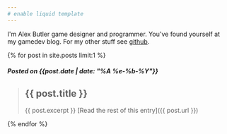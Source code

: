 ```yaml
---
# enable liquid template
---
```

I'm Alex Butler game designer and programmer. You've found yourself at my gamedev blog. For my other stuff see [github](https://github.com/alexheretic).


{% for post in site.posts limit:1 %}
##### Posted on {{post.date | date: "%A %e-%b-%Y"}}

> ## {{ post.title }}
> {{ post.excerpt }}
[Read the rest of this entry]({{ post.url }})

{% endfor %}
